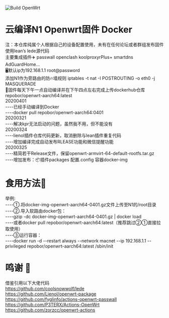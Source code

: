 ![Build OpenWrt](https://github.com/Repobor/N1-Openwrt-Actions/workflows/Build%20OpenWrt/badge.svg)
# 云编译N1 Openwrt固件 Docker
注：本仓库纯属个人根据自己的设备配置使用，未有在任何论坛或者群组发布固件  
使用lean’s lede源代码  
主要集成插件✈️ passwall openclash koolproxyrPlus+ smartdns AdGuardHome...  
🖥️默认ip为192.168.1.1
root@password  
添加N1作为旁路由的防🔥墙规则  iptables -t nat -I POSTROUTING -o eth0 -j MASQUERADE  
📅固件每天下午一点自动编译并在下午四点左右完成上传dockerhub仓库  repobor/openwrt-aarch64:latest  
20200401  
----已经手动编译到Docker  
----docker pull repobor/openwrt-aarch64:0401  
20200321  
----解决kpr无法启动的问题，虽然我不用，但不能没有  
20200324  
----lienol插件仓库代码更新，取消删除与lean插件重复代码  
----增加编译完成自动发布RLEASE功能和微信提醒功能  
20200325  
----精简若干Release文件，保留openwrt-armvirt-64-default-rootfs.tar.gz  
----增加发布：📦插件packages 配置.config 容器docker-img

# 食用方法🥢
举例:  
----①.将docker-img-openwrt-aarch64-0401.gz文件上传至N1的/root目录   
----②.导入软路由docker包：  
----gzip -dc docker-img-openwrt-aarch64-0401.gz | docker load  
----或者docker pull repobor/openwrt-aarch64:latest（推荐跳过②①直接拉取使用）  
----③运行容器：  
----docker run  -d --restart always --network macnet --ip 192.168.1.1  --privileged repobor/openwrt-aarch64:latest /sbin/init  


# 鸣谢 📢
借鉴引用以下大佬代码  
https://github.com/coolsnowwolf/lede  
https://github.com/Lienol/openwrt-package  
https://github.com/fyglinfo/actions-openwrt-passwall  
https://github.com/P3TERX/Actions-OpenWrt   
https://github.com/zorzcc/openwrt-actions  
